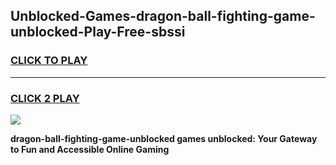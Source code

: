 
## Unblocked-Games-dragon-ball-fighting-game-unblocked-Play-Free-sbssi
<h3>
<a href="https://premium76.site?title=dragon-ball-fighting-game-unblocked&ref=20M">CLICK TO PLAY</a></h3>
<hr>

<h3>
<a href="https://premium76.site?title=dragon-ball-fighting-game-unblocked&ref=20M">CLICK 2 PLAY</a>
  
</h3>

<a href="https://premium76.site?title=dragon-ball-fighting-game-unblocked&ref=19M"><img src="https://clearcache.store/games.png"></a>


**dragon-ball-fighting-game-unblocked games unblocked: Your Gateway to Fun and Accessible Online Gaming**
